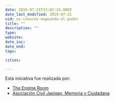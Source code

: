 ```yaml
---
date: 2019-07-21T23:02:24.000Z
date_last_modified: 2019-07-21
uid: os-conoces-mapeando-el-poder
title: ""
description: ""
type: 
website: 
date_ini: 
date_end: 
tags:

cities: 

---
```


Esta iniciativa fue realizada por:

- [The Engine Room](/organizaciones/the-engine-room)
- [Asociación Civil Japiqay, Memoria y Ciudadana](/organizaciones/asociacion-civil-japiqay-memoria-y-ciudadana)
